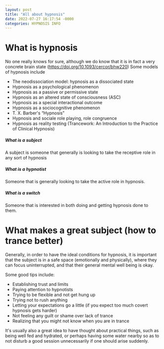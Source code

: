 ```yaml
---
layout: post
title: "All about hypnosis"
date: 2022-07-27 16:17:54 -0000
categories: HYPNOSIS INFO
---
```


# What is hypnosis
No one really knows for sure, although we do know that it is in fact a very concrete brain state (https://doi.org/10.1093/cercor/bhw220)
Some models of hypnosis include
- The neodissociation model: hypnosis as a dissociated state
- Hypnosis as a psychological phenomenon
- Hypnosis as a passive or permissive state
- Hypnosis as an altered state of consciousness (ASC)
- Hypnosis as a special interactional outcome
- Hypnosis as a sociocognitive phenomenon
- T. X. Barber's “Hypnosis”
- Hypnosis and sociale role playing, role congruence
- Hypnosis as reality testing 
(Trancework: An Introduction to the Practice of Clinical Hypnosis)
##### What is a subject
A subject is someone that generally is looking to take the receptive role in any sort of hypnosis
##### What is a hypnotist
Someone that is generally looking to take the active role in hypnosis.
##### What is a switch
Someone that is interested in both doing and getting hypnosis done to them.

# What makes a great subject (how to trance better)
Generally, in order to have the ideal conditions for hypnosis, it is important that
the subject is in a safe space (emotionally and physically), where they can focus
uninterrupted, and that their general mental well being is okay.

Some good tips include:
- Establishing trust and limits
- Paying attention to hypnotists
- Trying to be flexible and not get hung up
- Trying not to rush anything
- Letting your expectations go a little (if you expect too much covert hypnosis gets harder)
- Not feeling any guilt or shame over lack of trance
- Realizing that you might not know when you are in trance

It's usually also a great idea to have thought about practical things, such as 
being well fed and hydrated, or perhaps having some water nearby so as to not
disturb a good session unnecessarily if one should arise suddenly.
